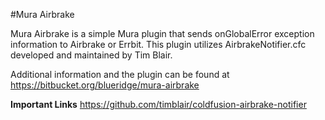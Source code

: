 #Mura Airbrake

Mura Airbrake is a simple Mura plugin that sends onGlobalError exception information to Airbrake or Errbit. This plugin utilizes AirbrakeNotifier.cfc developed and maintained by Tim Blair.

Additional information and the plugin can be found at
https://bitbucket.org/blueridge/mura-airbrake

**Important Links**
https://github.com/timblair/coldfusion-airbrake-notifier
